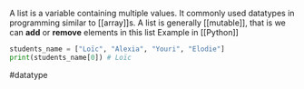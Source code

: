 A list is a variable containing multiple values. It commonly used datatypes in programming similar to [[array]]s.  A list is generally [[mutable]], that is we can **add** or **remove** elements in this list
Example in [[Python]]

```python
students_name = ["Loïc", "Alexia", "Youri", "Elodie"]
print(students_name[0]) # Loïc
```

#datatype
